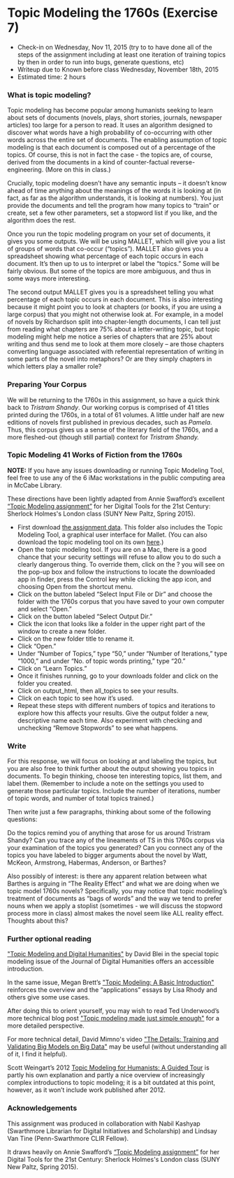 # Topic Modeling the 1760s (Exercise 7)

+ Check-in on Wednesday, Nov 11, 2015 (try to to have done all of the steps of the assignment including at least one iteration of training topics by then in order to run into bugs, generate questions, etc)
+ Writeup due to Known before class Wednesday, November 18th, 2015
+ Estimated time: 2 hours

### What is topic modeling?

Topic modeling has become popular among humanists seeking to learn about sets of documents (novels, plays, short stories, journals, newspaper articles) too large for a person to read. It uses an algorithm designed to discover what words have a high probability of co-occurring with other words across the entire set of documents. The enabling assumption of topic modeling is that each document is composed out of a percentage of the topics. Of course, this is not in fact the case - the topics are, of course, derived from the documents in a kind of counter-factual reverse-engineering. (More on this in class.)

Crucially, topic modeling doesn’t have any semantic inputs – it doesn’t know ahead of time anything about the meanings of the words it is looking at (in fact, as far as the algorithm understands, it is looking at numbers). You just provide the documents and tell the program how many topics to “train” or create, set a few other parameters, set a stopword list if you like, and the algorithm does the rest.

Once you run the topic modeling program on your set of documents, it gives you some outputs. We will be using MALLET, which will give you a list of groups of words that co-occur (“topics”).  MALLET also gives you a spreadsheet showing what percentage of each topic occurs in each document. It’s then up to us to interpret or label the “topics.”  Some will be fairly obvious. But some of the topics are more ambiguous, and thus in some ways more interesting.

The second output MALLET gives you is a spreadsheet telling you what percentage of each topic occurs in each document. This is also interesting because it might point you to look at chapters (or books, if you are using a large corpus) that you might not otherwise look at. For example, in a model of novels by Richardson split into chapter-length documents, I can tell just from reading what chapters are 75% about a letter-writing topic, but topic modeling might help me notice a series of chapters that are 25% about writing and thus send me to look at them more closely – are those chapters converting language associated with referential representation of writing in some parts of the novel into metaphors? Or are they simply chapters in which letters play a smaller role?

### Preparing Your Corpus

We will be returning to the 1760s in this assignment, so have a quick think back to *Tristram Shandy*.  Our working corpus is comprised of 41 titles printed during the 1760s, in a total of 61 volumes. A little under half are new editions of novels first published in previous decades, such as *Pamela*. Thus, this corpus gives us a sense of the literary field of the 1760s, and a more fleshed-out (though still partial) context for *Tristram Shandy.*

### Topic Modeling 41 Works of Fiction from the 1760s

**NOTE:** If you have any issues downloading or running Topic Modeling Tool, feel free to use any of the 6 iMac workstations in the public computing area in McCabe Library.

These directions have been lightly adapted from Annie Swafford’s excellent [“Topic Modeling assignment”](https://sherlockholmeslondondh.wordpress.com/2015/03/23/topic-modeling-assignment/) for her Digital Tools for the 21st Century: Sherlock Holmes's London class (SUNY New Paltz, Spring 2015).

+ First download [the assignment data](https://github.com/bulbil/rise-assignment7-data/archive/master.zip). This folder also includes the Topic Modeling Tool, a graphical user interface for Mallet. (You can also download the topic modeling tool on its own [here](http://nlp.stanford.edu/software/tmt/tmt-0.4/).)
+ Open the topic modeling tool. If you are on a Mac, there is a good chance that your security settings will refuse to allow you to do such a clearly dangerous thing. To override them, click on the ? you will see on the pop-up box and follow the instructions to locate the downloaded app in finder, press the Control key while clicking the app icon, and choosing Open from the shortcut menu.
+ Click on the button labeled “Select Input File or Dir” and choose the folder with the 1760s corpus that you have saved to your own computer and select “Open.”
+ Click on the button labeled “Select Output Dir.”
+ Click the icon that looks like a folder in the upper right part of the window to create a new folder.
+ Click on the new folder title to rename it.
+ Click “Open.”
+ Under “Number of Topics,” type “50,” under “Number of Iterations,” type “1000,” and under “No. of topic words printing,” type “20.”
+ Click on “Learn Topics.”
+ Once it finishes running, go to your downloads folder and click on the folder you created.
+ Click on output_html, then all_topics to see your results.
+ Click on each topic to see how it’s used.
+ Repeat these steps with different numbers of topics and iterations to explore how this affects your results.  Give the output folder a new, descriptive name each time. Also experiment with checking and unchecking “Remove Stopwords” to see what happens.

### Write

For this response, we will focus on looking at and labeling the topics, but you are also free to think further about the output showing you topics in documents. To begin thinking, choose ten interesting topics, list them, and label them. (Remember to include a note on the settings you used to generate those particular topics. Include the number of iterations, number of topic words, and number of total topics trained.)

Then write just a few paragraphs, thinking about some of the following questions:

Do the topics remind you of anything that arose for us around Tristram Shandy? Can you trace any of the lineaments of TS in this 1760s corpus via your examination of the topics you generated?  Can you connect any of the topics you have labeled to bigger arguments about the novel by Watt, McKeon, Armstrong, Habermas, Anderson, or Barthes?

Also possibly of interest: is there any apparent relation between what Barthes is arguing in “The Reality Effect” and what we are doing when we topic model 1760s novels? Specifically, you may notice that topic modeling’s treatment of documents as “bags of words” and the way we tend to prefer nouns when we apply a stoplist (sometimes - we will discuss the stopword process more in class) almost makes the novel seem like ALL reality effect. Thoughts about this?

### Further optional reading

["Topic Modeling and Digital Humanities"](http://journalofdigitalhumanities.org/2-1/topic-modeling-and-digital-humanities-by-david-m-blei/) by David Blei in the special topic modeling issue of the Journal of Digital Humanities offers an accessible introduction.

In the same issue, Megan Brett’s ["Topic Modeling: A Basic Introduction"](http://journalofdigitalhumanities.org/2-1/topic-modeling-a-basic-introduction-by-megan-r-brett/) reinforces the overview and the “applications” essays by Lisa Rhody and others give some use cases.

After doing this to orient yourself, you may wish to read Ted Underwood’s more technical blog post ["Topic modeling made just simple enough"](https://tedunderwood.com/2012/04/07/topic-modeling-made-just-simple-enough/) for a more detailed perspective.

For more technical detail, David Mimno's video ["The Details: Training and Validating Big Models on Big Data"](http://journalofdigitalhumanities.org/2-1/the-details-by-david-mimno/) may be useful (without understanding all of it, I find it helpful).

Scott Weingart’s 2012 [Topic Modeling for Humanists: A Guided Tour](http://www.scottbot.net/HIAL/?p=19113) is partly his own explanation and partly a nice overview of increasingly complex introductions to topic modeling; it is a bit outdated at this point, however, as it won’t include work published after 2012.

### Acknowledgements

This assignment was produced in collaboration with Nabil Kashyap (Swarthmore Librarian for Digital Initiatives and Scholarship)  and Lindsay Van Tine (Penn-Swarthmore CLIR Fellow).

It draws heavily on Annie Swafford’s [“Topic Modeling assignment”](https://sherlockholmeslondondh.wordpress.com/2015/03/23/topic-modeling-assignment/) for her Digital Tools for the 21st Century: Sherlock Holmes's London class (SUNY New Paltz, Spring 2015).
